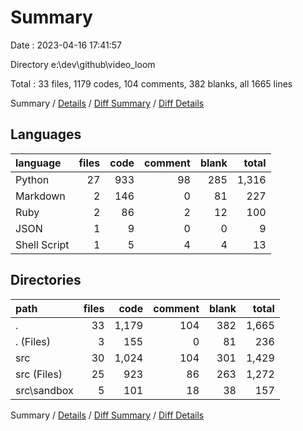 # Summary

Date : 2023-04-16 17:41:57

Directory e:\\dev\\github\\video_loom

Total : 33 files,  1179 codes, 104 comments, 382 blanks, all 1665 lines

Summary / [Details](details.md) / [Diff Summary](diff.md) / [Diff Details](diff-details.md)

## Languages
| language | files | code | comment | blank | total |
| :--- | ---: | ---: | ---: | ---: | ---: |
| Python | 27 | 933 | 98 | 285 | 1,316 |
| Markdown | 2 | 146 | 0 | 81 | 227 |
| Ruby | 2 | 86 | 2 | 12 | 100 |
| JSON | 1 | 9 | 0 | 0 | 9 |
| Shell Script | 1 | 5 | 4 | 4 | 13 |

## Directories
| path | files | code | comment | blank | total |
| :--- | ---: | ---: | ---: | ---: | ---: |
| . | 33 | 1,179 | 104 | 382 | 1,665 |
| . (Files) | 3 | 155 | 0 | 81 | 236 |
| src | 30 | 1,024 | 104 | 301 | 1,429 |
| src (Files) | 25 | 923 | 86 | 263 | 1,272 |
| src\\sandbox | 5 | 101 | 18 | 38 | 157 |

Summary / [Details](details.md) / [Diff Summary](diff.md) / [Diff Details](diff-details.md)